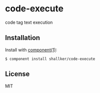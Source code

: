 
# code-execute

  code tag text execution

## Installation

  Install with [component(1)](http://component.io):

    $ component install shallker/code-execute

## License

  MIT
